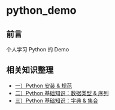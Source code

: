 # python_demo

## 前言
个人学习 Python 的 Demo


## 相关知识整理
- [一）Python 安装 & 规范](https://juejin.cn/post/7066700863732973604)
- [二）Python 基础知识：数据类型 & 序列](https://juejin.cn/post/7066807356423667719)
- [三）Python 基础知识：字典 & 集合](https://juejin.cn/post/7067179995231158286)

